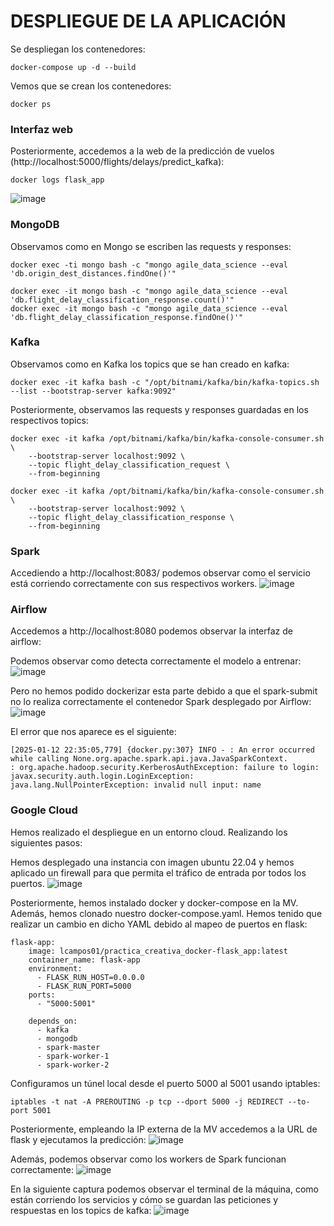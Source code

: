 # DESPLIEGUE DE LA APLICACIÓN
Se despliegan los contenedores:
```
docker-compose up -d --build
```
Vemos que se crean los contenedores:
```
docker ps
```
### Interfaz web
Posteriormente, accedemos a la web de la predicción de vuelos (http://localhost:5000/flights/delays/predict_kafka):
```
docker logs flask_app
```
![image](https://github.com/user-attachments/assets/2291aaa4-2db5-4725-964a-3b438375b102)

### MongoDB
Observamos como en Mongo se escriben las requests y responses:
```
docker exec -ti mongo bash -c "mongo agile_data_science --eval 'db.origin_dest_distances.findOne()'"
```
```
docker exec -it mongo bash -c "mongo agile_data_science --eval 'db.flight_delay_classification_response.count()'"
docker exec -it mongo bash -c "mongo agile_data_science --eval 'db.flight_delay_classification_response.findOne()'"
```
### Kafka
Observamos como en Kafka los topics que se han creado en kafka:
```
docker exec -it kafka bash -c "/opt/bitnami/kafka/bin/kafka-topics.sh --list --bootstrap-server kafka:9092"
```
Posteriormente, observamos las requests y responses guardadas en los respectivos topics:
```
docker exec -it kafka /opt/bitnami/kafka/bin/kafka-console-consumer.sh \
    --bootstrap-server localhost:9092 \
    --topic flight_delay_classification_request \
    --from-beginning
```
```
docker exec -it kafka /opt/bitnami/kafka/bin/kafka-console-consumer.sh \
    --bootstrap-server localhost:9092 \
    --topic flight_delay_classification_response \
    --from-beginning
```

### Spark
Accediendo a http://localhost:8083/ podemos observar como el servicio está corriendo correctamente con sus respectivos workers.
![image](https://github.com/user-attachments/assets/3f7816a9-3f6a-4cb6-948c-e91b46817072)

### Airflow
Accedemos a http://localhost:8080 podemos observar la interfaz de airflow:

Podemos observar como detecta correctamente el modelo a entrenar:
![image](https://github.com/user-attachments/assets/3ee9f8a0-a976-49b4-b3bd-1a54d9af3e6c)

Pero no hemos podido dockerizar esta parte debido a que el spark-submit no lo realiza correctamente el contenedor Spark desplegado por Airflow:
![image](https://github.com/user-attachments/assets/849b0e96-fd75-45e2-abda-963fc0a8a9dc)

El error que nos aparece es el siguiente:
```
[2025-01-12 22:35:05,779] {docker.py:307} INFO - : An error occurred while calling None.org.apache.spark.api.java.JavaSparkContext.
: org.apache.hadoop.security.KerberosAuthException: failure to login: javax.security.auth.login.LoginException: java.lang.NullPointerException: invalid null input: name
```

### Google Cloud
Hemos realizado el despliegue en un entorno cloud. Realizando los siguientes pasos:

Hemos desplegado una instancia con imagen ubuntu 22.04 y hemos aplicado un firewall para que permita el tráfico de entrada por todos los puertos.
![image](https://github.com/user-attachments/assets/75b2af56-f9ad-422c-b118-c71d5e7bf978)

Posteriormente, hemos instalado docker y docker-compose en la MV. Además, hemos clonado nuestro docker-compose.yaml. Hemos tenido que realizar un cambio en dicho YAML debido al mapeo de puertos en flask:
```
flask-app:
    image: lcampos01/practica_creativa_docker-flask_app:latest
    container_name: flask-app
    environment:
      - FLASK_RUN_HOST=0.0.0.0
      - FLASK_RUN_PORT=5000
    ports:
      - "5000:5001"

    depends_on:
      - kafka
      - mongodb
      - spark-master
      - spark-worker-1
      - spark-worker-2
```
Configuramos un túnel local desde el puerto 5000 al 5001 usando iptables:
```
iptables -t nat -A PREROUTING -p tcp --dport 5000 -j REDIRECT --to-port 5001
```
Posteriormente, empleando la IP externa de la MV accedemos a la URL de flask y ejecutamos la predicción:
![image](https://github.com/user-attachments/assets/e79296af-24a4-4e4a-8261-e50f757e8237)

Además, podemos observar como los workers de Spark funcionan correctamente:
![image](https://github.com/user-attachments/assets/1ed56b50-1aea-420b-a599-377530f5e86d)

En la siguiente captura podemos observar el terminal de la máquina, como están corriendo los servicios y cómo se guardan las peticiones y respuestas en los topics de kafka:
![image](https://github.com/user-attachments/assets/97264d72-746b-464c-affe-846be4d664f0)
